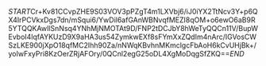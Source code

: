 $START$Cr+Kv81CCvpZHE9S03VOV3pPZgT4m1LXVbj6/iJ0iYX2TtNcv3Y+p6QX4IrPCVkxDgs7dn/mSqui6/YwDil6afGAnWBNvqfMEZI8qOM+o6ewO6aB9R5YTQQKAwIlSnNsq4YNhMjNMOTAt9D/FNP2tDCJbY8hWeTyQQCn11V/BupWEvboI4lqfAYKUzD9X9aHA3us54ZymkwEXf8sFYmXxZQdIm4nArc/IGVosCWSzLKE900jXpO18qfMC2Ihh90Za/nNWqKBvhnMKmclgcFbAoH6kCvUHjBk+/yoIwFxyPri8KzOerZRjAFOry/0QCnl2egG25oDL4XgMoDqgSfZKQ==$END$